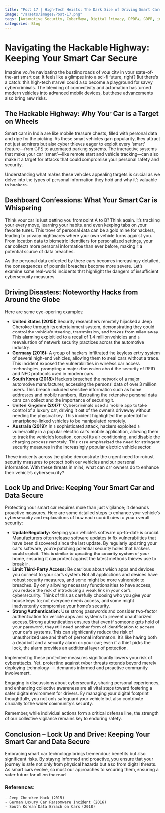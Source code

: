 ```yaml
---
title: "Post 17 | High-Tech Heists: The Dark Side of Driving Smart Cars in India"
image: "/assets/images/Post-17.png"
tags: [Automotive Security, CyberMaya, Digital Privacy, DPDPA, GDPR, infosec, ISO 21434, US 155]
categories: Blog
---
```

# Navigating the Hackable Highway: Keeping Your Smart Car Secure

Imagine you’re navigating the bustling roads of your city in your state-of-the-art smart car. It feels like a glimpse into a sci-fi future, right? But there’s a catch: this high-tech marvel could also become a playground for savvy cybercriminals. The blending of connectivity and automation has turned modern vehicles into advanced mobile devices, but these advancements also bring new risks.

## The Hackable Highway: Why Your Car is a Target on Wheels

Smart cars in India are like mobile treasure chests, filled with personal data and ripe for the picking. As these smart vehicles gain popularity, they attract not just admirers but also cyber thieves eager to exploit every ‘smart’ feature—from GPS to automated parking systems. The interactive systems that make your car ‘smart’—like remote start and vehicle tracking—can also make it a target for attacks that could compromise your personal safety and security.

Understanding what makes these vehicles appealing targets is crucial as we delve into the types of personal information they hold and why it’s valuable to hackers.

## Dashboard Confessions: What Your Smart Car is Whispering

Think your car is just getting you from point A to B? Think again. It’s tracking your every move, learning your habits, and even keeping tabs on your favorite tunes. This trove of personal data can be a gold mine for hackers, leading to privacy nightmares where your own vehicle turns against you. From location data to biometric identifiers for personalized settings, your car collects more personal information than ever before, making it a potential source of data breaches.

As the personal data collected by these cars becomes increasingly detailed, the consequences of potential breaches become more severe. Let’s examine some real-world incidents that highlight the dangers of insufficient cybersecurity measures.

## Driving Disasters: Noteworthy Hacks from Around the Globe

Here are some eye-opening examples:

- **United States (2015):** Security researchers remotely hijacked a Jeep Cherokee through its entertainment system, demonstrating they could control the vehicle’s steering, transmission, and brakes from miles away. This alarming exploit led to a recall of 1.4 million vehicles and a reevaluation of network security practices across the automotive industry.
- **Germany (2016):** A group of hackers infiltrated the keyless entry system of several high-end vehicles, allowing them to steal cars without a trace. This incident exposed the vulnerabilities in wireless car access technologies, prompting a major discussion about the security of RFID and NFC protocols used in modern cars.
- **South Korea (2018):** Hackers breached the network of a major automotive manufacturer, accessing the personal data of over 3 million users. This breach included sensitive information such as home addresses and mobile numbers, illustrating the extensive personal data cars can collect and the importance of securing it.
- **United Kingdom (2017):** Cybercriminals used a mobile app to take control of a luxury car, driving it out of the owner’s driveway without needing the physical key. This incident highlighted the potential for smartphone-linked vehicles to be manipulated remotely.
- **Australia (2019):** In a sophisticated attack, hackers exploited a vulnerability in a popular electric car’s mobile application, allowing them to track the vehicle’s location, control its air conditioning, and disable the charging process remotely. This case emphasized the need for stringent security measures in the increasingly popular electric vehicle sector.

These incidents across the globe demonstrate the urgent need for robust security measures to protect both our vehicles and our personal information. With these threats in mind, what can car owners do to enhance their vehicle’s cybersecurity?

## Lock Up and Drive: Keeping Your Smart Car and Data Secure

Protecting your smart car requires more than just vigilance; it demands proactive measures. Here are some detailed steps to enhance your vehicle’s cybersecurity and explanations of how each contributes to your overall security:

- **Update Regularly:** Keeping your vehicle’s software up-to-date is crucial. Manufacturers often release software updates to fix vulnerabilities that have been discovered since the last update. By regularly updating your car’s software, you’re patching potential security holes that hackers could exploit. This is similar to updating the security system of your home, ensuring it can protect against the latest methods thieves use to break in.
- **Limit Third-Party Access:** Be cautious about which apps and devices you connect to your car’s system. Not all applications and devices have robust security measures, and some might be more vulnerable to breaches. By only allowing necessary functionalities to have access, you reduce the risk of introducing a weak link in your car’s cybersecurity. Think of this as carefully choosing who you give your house keys to; not everyone needs access, and some might inadvertently compromise your home’s security.
- **Strong Authentication:** Use strong passwords and consider two-factor authentication for vehicle apps and systems to prevent unauthorized access. Strong authentication ensures that even if someone gets hold of your password, they still need another form of identification to access your car’s systems. This can significantly reduce the risk of unauthorized use and theft of personal information. It’s like having both a deadbolt and a security alarm on your car; even if a thief picks the lock, the alarm provides an additional layer of protection.

Implementing these protective measures significantly lowers your risk of cyberattacks. Yet, protecting against cyber threats extends beyond merely deploying technology—it demands informed and proactive community involvement.

Engaging in discussions about cybersecurity, sharing personal experiences, and enhancing collective awareness are all vital steps toward fostering a safer digital environment for drivers. By managing your digital footprint thoughtfully, you not only safeguard your vehicle but also contribute crucially to the wider community’s security.

Remember, while individual actions form a critical defense line, the strength of our collective vigilance remains key to enduring safety.

## Conclusion – Lock Up and Drive: Keeping Your Smart Car and Data Secure

Embracing smart car technology brings tremendous benefits but also significant risks. By staying informed and proactive, you ensure that your journey is safe not only from physical hazards but also from digital threats. As smart cars evolve, so must our approaches to securing them, ensuring a safer future for all on the road.

### References:

    - Jeep Cherokee Hack (2015)
    - German Luxury Car Ransomware Incident (2016)
    - South Korean Data Breach on Cars (2018)

